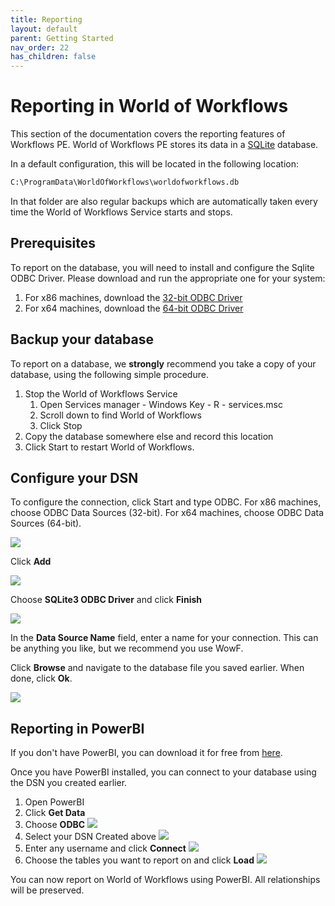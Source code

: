 ```yaml
---
title: Reporting
layout: default
parent: Getting Started
nav_order: 22
has_children: false
---
```


# Reporting in World of Workflows

This section of the documentation covers the reporting features of Workflows PE. World of Workflows PE stores its data in a [SQLite](https://www.sqlite.org/index.html) database.

In a default configuration, this will be located in the following location:

```cmd
C:\ProgramData\WorldOfWorkflows\worldofworkflows.db
```

In that folder are also regular backups which are automatically taken every time the World of Workflows Service starts and stops.

## Prerequisites

To report on the database, you will need to install and configure the Sqlite ODBC Driver. Please download and run the appropriate one for your system:

1. For x86 machines, download the [32-bit ODBC Driver](sqliteodbc.exe)
2. For x64 machines, download the [64-bit ODBC Driver](sqliteodbc64.exe)

## Backup your database
To report on a database, we **strongly** recommend you take a copy of your database, using the following simple procedure.

1. Stop the World of Workflows Service
   1. Open Services manager - Windows Key - R - services.msc
   2. Scroll down to find World of Workflows
   3. Click Stop
2. Copy the database somewhere else and record this location
3. Click Start to restart World of Workflows.

## Configure your DSN
To configure the connection, click Start and type ODBC. For x86 machines, choose ODBC Data Sources (32-bit). For x64 machines, choose ODBC Data Sources (64-bit).

![](2023-02-17-17-04-11.png)

Click **Add**

![](2023-02-17-17-04-43.png)

Choose **SQLite3 ODBC Driver** and click **Finish**

![](2023-02-17-17-05-34.png)

In the **Data Source Name** field, enter a name for your connection. This can be anything you like, but we recommend you use WowF.

Click **Browse** and navigate to the database file you saved earlier. When done, click **Ok**.

![](2023-02-17-17-06-31.png)

## Reporting in PowerBI
If you don't have PowerBI, you can download it for free from [here](https://powerbi.microsoft.com/en-us/desktop/).

Once you have PowerBI installed, you can connect to your database using the DSN you created earlier.

1. Open PowerBI
2. Click **Get Data**
3. Choose **ODBC**
   ![](2023-02-17-17-08-34.png)
4. Select your DSN Created above
   ![](2023-02-17-17-09-17.png)
5. Enter any username and click **Connect**
   ![](2023-02-17-17-10-09.png)
6. Choose the tables you want to report on and click **Load**
   ![](2023-02-17-17-10-42.png)

You can now report on World of Workflows using PowerBI. All relationships will be preserved.


